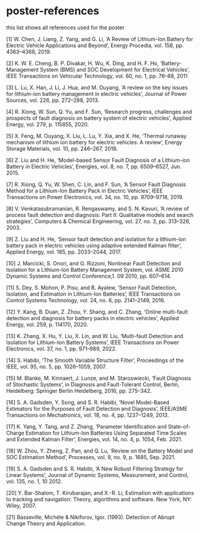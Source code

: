 # poster-references
this list shows all references used for the poster 

[1]	W. Chen, J. Liang, Z. Yang, and G. Li, ‘A Review of Lithium-Ion Battery for Electric Vehicle Applications and Beyond’, Energy Procedia, vol. 158, pp. 4363–4368, 2019.

[2]	K. W. E. Cheng, B. P. Divakar, H. Wu, K. Ding, and H. F. Ho, ‘Battery-Management System (BMS) and SOC Development for Electrical Vehicles’, IEEE Transactions on Vehicular Technology, vol. 60, no. 1, pp. 76–88, 2011

[3]	L. Lu, X. Han, J. Li, J. Hua, and M. Ouyang, ‘A review on the key issues for lithium-ion battery management in electric vehicles’, Journal of Power Sources, vol. 226, pp. 272–288, 2013.

[4]	R. Xiong, W. Sun, Q. Yu, and F. Sun, ‘Research progress, challenges and prospects of fault diagnosis on battery system of electric vehicles’, Applied Energy, vol. 279, p. 115855, 2020.

[5]	X. Feng, M. Ouyang, X. Liu, L. Lu, Y. Xia, and X. He, ‘Thermal runaway mechanism of lithium ion battery for electric vehicles: A review’, Energy Storage Materials, vol. 10, pp. 246–267, 2018.

[6]	Z. Liu and H. He, ‘Model-based Sensor Fault Diagnosis of a Lithium-ion Battery in Electric Vehicles’, Energies, vol. 8, no. 7, pp. 6509–6527, Jun. 2015.

[7]	R. Xiong, Q. Yu, W. Shen, C. Lin, and F. Sun, ‘A Sensor Fault Diagnosis Method for a Lithium-Ion Battery Pack in Electric Vehicles’, IEEE Transactions on Power Electronics, vol. 34, no. 10, pp. 9709–9718, 2019.

[8]	V. Venkatasubramanian, R. Rengaswamy, and S. N. Kavuri, ‘A review of process fault detection and diagnosis: Part II: Qualitative models and search strategies’, Computers & Chemical Engineering, vol. 27, no. 3, pp. 313–326, 2003.

[9]	Z. Liu and H. He, ‘Sensor fault detection and isolation for a lithium-ion battery pack in electric vehicles using adaptive extended Kalman filter’, Applied Energy, vol. 185, pp. 2033–2044, 2017.

[10]	J. Marcicki, S. Onori, and G. Rizzoni, Nonlinear Fault Detection and Isolation for a Lithium-Ion Battery Management System, vol. ASME 2010 Dynamic Systems and Control Conference,1. 09 2010, pp. 607–614.

[11]	S. Dey, S. Mohon, P. Pisu, and B. Ayalew, ‘Sensor Fault Detection, Isolation, and Estimation in Lithium-Ion Batteries’, IEEE Transactions on Control Systems Technology, vol. 24, no. 6, pp. 2141–2149, 2016.

[12]	Y. Kang, B. Duan, Z. Zhou, Y. Shang, and C. Zhang, ‘Online multi-fault detection and diagnosis for battery packs in electric vehicles’, Applied Energy, vol. 259, p. 114170, 2020.

[13]	K. Zhang, X. Hu, Y. Liu, X. Lin, and W. Liu, ‘Multi-fault Detection and Isolation for Lithium-Ion Battery Systems’, IEEE Transactions on Power Electronics, vol. 37, no. 1, pp. 971–989, 2022.

[14]	S. Habibi, ‘The Smooth Variable Structure Filter’, Proceedings of the IEEE, vol. 95, no. 5, pp. 1026–1059, 2007.

[15]	M. Blanke, M. Kinnaert, J. Lunze, and M. Staroswiecki, ‘Fault Diagnosis of Stochastic Systems’, in Diagnosis and Fault-Tolerant Control, Berlin, Heidelberg: Springer Berlin Heidelberg, 2016, pp. 275–342.

[16]	S. A. Gadsden, Y. Song, and S. R. Habibi, ‘Novel Model-Based Estimators for the Purposes of Fault Detection and Diagnosis’, IEEE/ASME Transactions on Mechatronics, vol. 18, no. 4, pp. 1237–1249, 2013.

[17]	K. Yang, Y. Tang, and Z. Zhang, ‘Parameter Identification and State-of-Charge Estimation for Lithium-Ion Batteries Using Separated Time Scales and Extended Kalman Filter’, Energies, vol. 14, no. 4, p. 1054, Feb. 2021.

[18]	W. Zhou, Y. Zheng, Z. Pan, and Q. Lu, ‘Review on the Battery Model and SOC Estimation Method’, Processes, vol. 9, no. 9, p. 1685, Sep. 2021.

[19]	S. A. Gadsden and S. R. Habibi, ‘A New Robust Filtering Strategy for Linear Systems’, Journal of Dynamic Systems, Measurement, and Control, vol. 135, no. 1, 10 2012.

[20]	Y. Bar-Shalom, T. Kirubarajan, and X.-R. Li, Estimation with applications to tracking and navigation: Theory, algorithms and software. New York, NY: Wiley, 2007.

[21]	Basseville, Michèle & Nikiforov, Igor. (1993). Detection of Abrupt Change Theory and Application.

